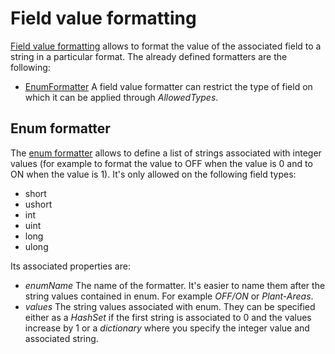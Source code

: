 ﻿# Field value formatting
[Field value formatting](FieldFormatter.cs) allows to format the value of the associated field to a string in a particular format. The already defined formatters are the following:
- [EnumFormatter](#Enum-formatter)
A field value formatter can restrict the type of field on which it can be applied through *AllowedTypes*.
 
## Enum formatter
The [enum formatter](EnumFormatter.cs) allows to define a list of strings associated with integer values (for example to format the value to OFF when the value is 0 and to ON when the value is 1).
It's only allowed on  the following field types:
- short
- ushort
- int
- uint
- long
- ulong

Its associated properties are:
- *enumName* The name of the formatter. It's easier to name them after the string values contained in enum. For example *OFF/ON* or *Plant-Areas*.
- *values* The string values associated with enum. They can be specified either as a *HashSet* if the first string is associated to 0 and the values increase by 1 or a *dictionary* where you specify the integer value and associated string.